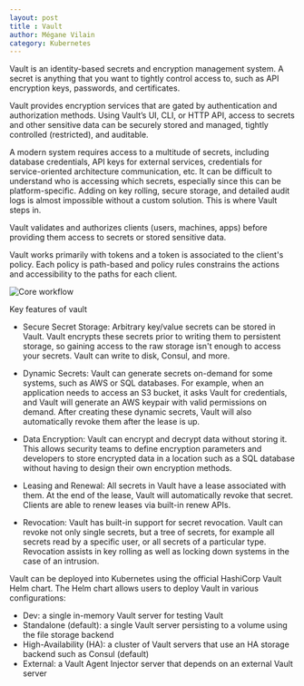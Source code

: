```yaml
---
layout: post
title : Vault
author: Mégane Vilain
category: Kubernetes
---
```


Vault is an identity-based secrets and encryption management system. A secret is anything that you want to tightly control access to, such as API encryption keys, passwords, and certificates. 

Vault provides encryption services that are gated by authentication and authorization methods. Using Vault’s UI, CLI, or HTTP API, access to secrets and other sensitive data can be securely stored and managed, tightly controlled (restricted), and auditable.


A modern system requires access to a multitude of secrets, including database credentials, API keys for external services, credentials for service-oriented architecture communication, etc. It can be difficult to understand who is accessing which secrets, especially since this can be platform-specific. Adding on key rolling, secure storage, and detailed audit logs is almost impossible without a custom solution. This is where Vault steps in.

Vault validates and authorizes clients (users, machines, apps) before providing them access to secrets or stored sensitive data.

Vault works primarily with tokens and a token is associated to the client's policy. Each policy is path-based and policy rules constrains the actions and accessibility to the paths for each client. 

![Core workflow](https://developer.hashicorp.com/_next/image?url=https%3A%2F%2Fcontent.hashicorp.com%2Fapi%2Fassets%3Fproduct%3Dvault%26version%3Drefs%252Fheads%252Frelease%252F1.12.x%26asset%3Dwebsite%252Fpublic%252Fimg%252Fvault-workflow-diagram1.png%26width%3D8300%26height%3D9000&w=3840&q=75)


Key features of vault 

- Secure Secret Storage: Arbitrary key/value secrets can be stored in Vault. Vault encrypts these secrets prior to writing them to persistent storage, so gaining access to the raw storage isn't enough to access your secrets. Vault can write to disk, Consul, and more.

- Dynamic Secrets: Vault can generate secrets on-demand for some systems, such as AWS or SQL databases. For example, when an application needs to access an S3 bucket, it asks Vault for credentials, and Vault will generate an AWS keypair with valid permissions on demand. After creating these dynamic secrets, Vault will also automatically revoke them after the lease is up.

- Data Encryption: Vault can encrypt and decrypt data without storing it. This allows security teams to define encryption parameters and developers to store encrypted data in a location such as a SQL database without having to design their own encryption methods.

- Leasing and Renewal: All secrets in Vault have a lease associated with them. At the end of the lease, Vault will automatically revoke that secret. Clients are able to renew leases via built-in renew APIs.

- Revocation: Vault has built-in support for secret revocation. Vault can revoke not only single secrets, but a tree of secrets, for example all secrets read by a specific user, or all secrets of a particular type. Revocation assists in key rolling as well as locking down systems in the case of an intrusion.

Vault can be deployed into Kubernetes using the official HashiCorp Vault Helm chart. The Helm chart allows users to deploy Vault in various configurations:

- Dev: a single in-memory Vault server for testing Vault
- Standalone (default): a single Vault server persisting to a volume using the file storage backend
- High-Availability (HA): a cluster of Vault servers that use an HA storage backend such as Consul (default)
- External: a Vault Agent Injector server that depends on an external Vault server
